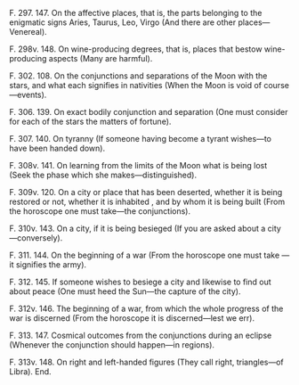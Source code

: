 F. 297. 147. On the affective places, that is, the parts belonging to the enigmatic signs Aries, Taurus, Leo, Virgo (And there are other places—Venereal).

F. 298v. 148. On wine-producing degrees, that is, places that bestow wine-producing aspects (Many are harmful).

F. 302. 108. On the conjunctions and separations of the Moon with the stars, and what each signifies in nativities (When the Moon is void of course—events).

F. 306. 139. On exact bodily conjunction and separation (One must consider for each of the stars the matters of fortune).

F. 307. 140. On tyranny (If someone having become a tyrant <sic> wishes—to have been handed down).

F. 308v. 141. On learning from the limits of the Moon what is being lost (Seek the phase which she makes—distinguished).

F. 309v. 120. On a city or place that has been deserted, whether it is being restored or not, whether it is inhabited <or not inhabited add. table>, and by whom it is being built (From the horoscope one must take—the conjunctions).

F. 310v. 143. On a city, if it is being besieged <sic> (If you are asked about a city <sic>—conversely).

F. 311. 144. On the beginning of a war (From the horoscope one must take <sic>—it signifies the army).

F. 312. 145. If someone wishes to besiege a city and likewise to find out about peace (One must heed the Sun—the capture of the city).

F. 312v. 146. The beginning of a war, from which the whole progress of the war is discerned (From the horoscope it is discerned—lest we err).

F. 313. 147. Cosmical outcomes from the conjunctions during an eclipse (Whenever the conjunction should happen—in regions).

F. 313v. 148. On right and left-handed figures (They call right, triangles—of Libra). End.